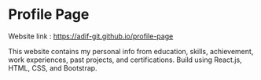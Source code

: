 # Profile Page

Website link : https://adif-git.github.io/profile-page

This website contains my personal info from education, skills, achievement, work experiences, past projects, and certifications.  Build using React.js, HTML, CSS, and Bootstrap.
